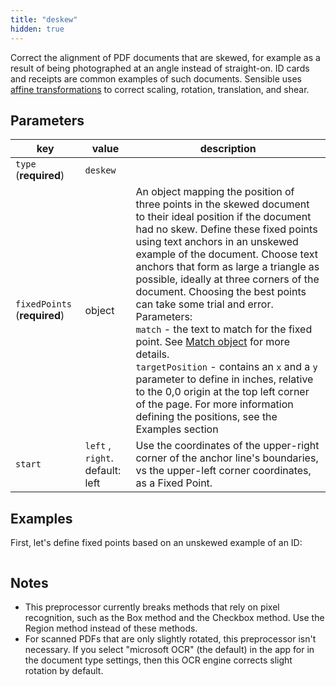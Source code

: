 ```yaml
---
title: "deskew"
hidden: true
---
```


Correct the alignment of PDF documents that are skewed, for example as a result of being  photographed at an angle instead of straight-on.  ID cards and receipts are common examples of such documents.  Sensible uses [affine transformations](https://homepages.inf.ed.ac.uk/rbf/HIPR2/affine.htm)  to correct scaling, rotation, translation, and shear. 



Parameters
----

| key                       | value   | description                                                      |
| ------------------------- | ------ | ------------------------------------------------------------ |
| `type` (**required**)     | `deskew` |                                                    |
| `fixedPoints` (**required**) | object | An object mapping the position of three points in the skewed document to their ideal position if the document had no skew. Define these fixed points using text anchors in an unskewed example of the document. Choose text anchors that form as large a triangle as possible, ideally at three corners of the document. Choosing the best points can take some trial and error. Parameters:<br/>`match` - the text to match for the fixed point. See [Match object](docs:match-object) for more details.<br/>`targetPosition` - contains an `x` and a `y` parameter to define in inches, relative to the 0,0 origin at the top left corner of the page. For more information defining the positions, see the Examples section<br/> |
| `start` | `left` , `right`. default: left | Use the coordinates of the upper-right corner of the anchor line's boundaries, vs the upper-left corner coordinates, as a Fixed Point. |

Examples
----

First, let's define fixed points based on an unskewed example of an ID:



```

```

Notes
----

- This preprocessor currently breaks methods that rely on pixel recognition, such as the Box method and the Checkbox method. Use the Region method instead of these methods.
- For scanned PDFs that are only slightly rotated, this preprocessor isn't necessary.  If you select "microsoft OCR" (the default) in the app for in the document type settings, then this OCR engine corrects slight rotation by default.
